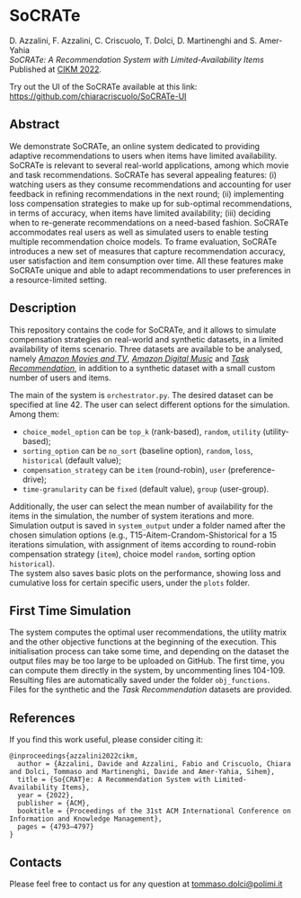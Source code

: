 # SoCRATe
D. Azzalini, F. Azzalini, C. Criscuolo, T. Dolci, D. Martinenghi and S. Amer-Yahia  
*SoCRATe: A Recommendation System with Limited-Availability Items*  
Published at [CIKM 2022](https://www.cikm2022.org/).

Try out the UI of the SoCRATe available at this link: https://github.com/chiaracriscuolo/SoCRATe-UI

## Abstract
We demonstrate SoCRATe, an online system dedicated to providing adaptive recommendations to users when items have limited availability. SoCRATe is relevant to several real-world applications, among which movie and task recommendations. SoCRATe has several appealing features: (i) watching users as they consume recommendations and accounting for user feedback in refining recommendations in the next round; (ii) implementing loss compensation strategies to make up for sub-optimal recommendations, in terms of accuracy, when items have limited availability; (iii) deciding when to re-generate recommendations on a need-based fashion. SoCRATe accommodates real users as well as simulated users to enable testing multiple recommendation choice models. To frame evaluation, SoCRATe introduces a new set of measures that capture recommendation accuracy, user satisfaction and item consumption over time. All these features make SoCRATe unique and able to adapt recommendations to user preferences in a resource-limited setting.

## Description
This repository contains the code for SoCRATe, and it allows to simulate compensation strategies on real-world and synthetic datasets, in a limited availability of items scenario.
Three datasets are available to be analysed, namely *[Amazon Movies and TV](https://jmcauley.ucsd.edu/data/amazon/)*, *[Amazon Digital Music](https://jmcauley.ucsd.edu/data/amazon/)* and *[Task Recommendation](https://link.springer.com/article/10.1007/s00778-022-00740-6)*, in addition to a synthetic dataset with a small custom number of users and items.

The main of the system is `orchestrator.py`. 
The desired dataset can be specified at line 42.
The user can select different options for the simulation. Among them:
- `choice_model_option` can be `top_k` (rank-based), `random`, `utility` (utility-based);
- `sorting_option` can be `no_sort` (baseline option), `random`, `loss`, `historical` (default value);
- `compensation_strategy` can be `item` (round-robin), `user` (preference-drive);
- `time-granularity` can be `fixed` (default value), `group` (user-group).

Additionally, the user can select the mean number of availability for the items in the simulation, the number of system iterations and more.  
Simulation output is saved in `system_output` under a folder named after the chosen simulation options (e.g., T15-Aitem-Crandom-Shistorical for a 15 iterations simulation, with assignment of items according to round-robin compensation strategy (`item`), choice model `random`, sorting option `historical`).  
The system also saves basic plots on the performance, showing loss and cumulative loss for certain specific users, under the `plots` folder.

## First Time Simulation
The system computes the optimal user recommendations, the utility matrix and the other objective functions at the beginning of the execution. This initialisation process can take some time, and depending on the dataset the output files may be too large to be uploaded on GitHub.
The first time, you can compute them directly in the system, by uncommenting lines 104-109. Resulting files are automatically saved under the folder `obj_functions`.  
Files for the synthetic and the *Task Recommendation* datasets are provided.

## References
If you find this work useful, please consider citing it:
```
@inproceedings{azzalini2022cikm,
  author = {Azzalini, Davide and Azzalini, Fabio and Criscuolo, Chiara and Dolci, Tommaso and Martinenghi, Davide and Amer-Yahia, Sihem},
  title = {So{CRAT}e: A Recommendation System with Limited-Availability Items},
  year = {2022},
  publisher = {ACM},
  booktitle = {Proceedings of the 31st ACM International Conference on Information and Knowledge Management},
  pages = {4793–4797}
}
```

## Contacts
Please feel free to contact us for any question at <tommaso.dolci@polimi.it>
